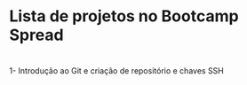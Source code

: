 # Lista de projetos no Bootcamp Spread <h1>

<p> 1- Introdução ao Git e criação de repositório e chaves SSH